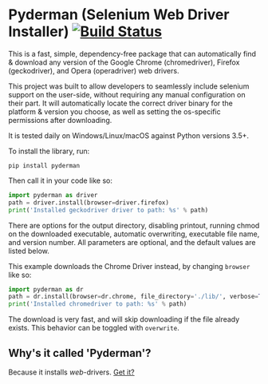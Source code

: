 # Pyderman (Selenium Web Driver Installer) [![Build Status](https://dev.azure.com/theshadowmoose/theshadowmoose/_apis/build/status/shadowmoose.pyderman?branchName=master)](https://dev.azure.com/theshadowmoose/theshadowmoose/_build/latest?definitionId=1&branchName=master)

This is a fast, simple, dependency-free package that can automatically find & download any version of 
the Google Chrome (chromedriver), Firefox (geckodriver), and Opera (operadriver) web drivers.

This project was built to allow developers to seamlessly include selenium support on the user-side, without requiring any manual configuration on their part. It will automatically locate the correct driver binary for the platform & version you choose, as well as setting the os-specific permissions after downloading.

It is tested daily on Windows/Linux/macOS against Python versions 3.5+.

To install the library, run:
```
pip install pyderman
```


Then call it in your code like so:

```python
import pyderman as driver
path = driver.install(browser=driver.firefox)
print('Installed geckodriver driver to path: %s' % path)
```


There are options for the output directory, disabling printout, running chmod on the downloaded executable, 
automatic overwriting, executable file name, and version number. 
All parameters are optional, and the default values are listed below.

This example downloads the Chrome Driver instead, by changing ```browser``` like so:
```python
import pyderman as dr
path = dr.install(browser=dr.chrome, file_directory='./lib/', verbose=True, chmod=True, overwrite=False, version=None, filename=None, return_info=False)
print('Installed chromedriver to path: %s' % path)
```

The download is very fast, and will skip downloading if the file already exists. This behavior can be toggled with ```overwrite```.

## Why's it called 'Pyderman'?
Because it installs *web*-drivers. [Get it?](https://youtu.be/SUtziaZlDeE)
